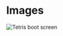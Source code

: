 # Images

![Tetris boot screen](https://github.com/ysawyers/emufun/gb/imgs/tetris-boot-screen.png "Tetris")
